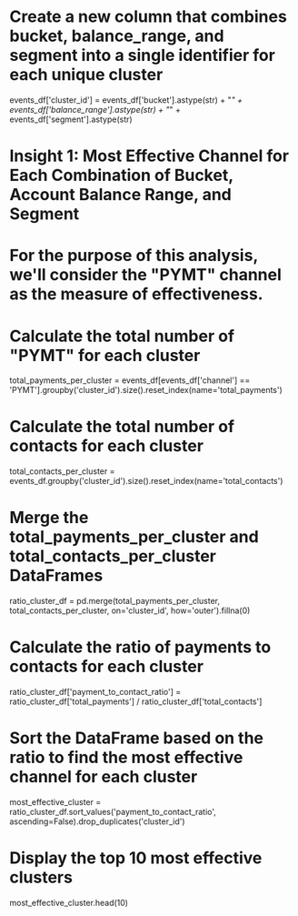 # Create a new column that combines bucket, balance_range, and segment into a single identifier for each unique cluster
events_df['cluster_id'] = events_df['bucket'].astype(str) + "_" + events_df['balance_range'].astype(str) + "_" + events_df['segment'].astype(str)

# Insight 1: Most Effective Channel for Each Combination of Bucket, Account Balance Range, and Segment
# For the purpose of this analysis, we'll consider the "PYMT" channel as the measure of effectiveness.

# Calculate the total number of "PYMT" for each cluster
total_payments_per_cluster = events_df[events_df['channel'] == 'PYMT'].groupby('cluster_id').size().reset_index(name='total_payments')

# Calculate the total number of contacts for each cluster
total_contacts_per_cluster = events_df.groupby('cluster_id').size().reset_index(name='total_contacts')

# Merge the total_payments_per_cluster and total_contacts_per_cluster DataFrames
ratio_cluster_df = pd.merge(total_payments_per_cluster, total_contacts_per_cluster, on='cluster_id', how='outer').fillna(0)

# Calculate the ratio of payments to contacts for each cluster
ratio_cluster_df['payment_to_contact_ratio'] = ratio_cluster_df['total_payments'] / ratio_cluster_df['total_contacts']

# Sort the DataFrame based on the ratio to find the most effective channel for each cluster
most_effective_cluster = ratio_cluster_df.sort_values('payment_to_contact_ratio', ascending=False).drop_duplicates('cluster_id')

# Display the top 10 most effective clusters
most_effective_cluster.head(10)
